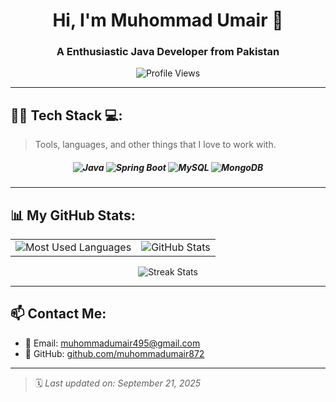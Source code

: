<h1 align="center">Hi, I'm Muhommad Umair 👋</h1>
<h3 align="center">A Enthusiastic Java Developer from Pakistan</h3>

<p align="center">
  <img src="https://komarev.com/ghpvc/?username=muhommadumair872&label=Profile%20views&color=brightgreen&style=flat" alt="Profile Views"/>
</p>

---

## 🧑‍💻 Tech Stack 💻:

> Tools, languages, and other things that I love to work with.

<h5 align="center">
  <img src="https://img.shields.io/badge/Java-%23ED8B00.svg?&style=for-the-badge&logo=java&logoColor=white" alt="Java"/>
  <img src="https://img.shields.io/badge/SpringBoot-%236DB33F.svg?&style=for-the-badge&logo=springboot&logoColor=white" alt="Spring Boot"/>
  <img src="https://img.shields.io/badge/MySQL-%2300f.svg?&style=for-the-badge&logo=mysql&logoColor=white" alt="MySQL"/>
  <img src="https://img.shields.io/badge/MongoDB-%2347A248.svg?&style=for-the-badge&logo=mongodb&logoColor=white" alt="MongoDB"/>
 
</h5>

---

## 📊 My GitHub Stats:

<div align="center">

<table>
  <tr>
    <td><img src="https://github-readme-stats.vercel.app/api/top-langs/?username=muhommadumair872&layout=compact&langs_count=6&theme=tokyonight&hide_border=true" alt="Most Used Languages"/></td>
    <td><img src="https://github-readme-stats.vercel.app/api?username=muhommadumair872&show_icons=true&theme=tokyonight&hide_border=true&count_private=true" alt="GitHub Stats"/></td>
  </tr>
</table>

<img src="https://github-readme-streak-stats.herokuapp.com/?user=muhommadumair872&theme=tokyonight&hide_border=true" alt="Streak Stats"/>

</div>

---

## 📫 Contact Me:

- 📧 Email: [muhommadumair495@gmail.com](mailto:muhommadumair495@gmail.com)
- 💼 GitHub: [github.com/muhommadumair872](https://github.com/muhommadumair872)

---

> 🗓️ *Last updated on: September 21, 2025*
